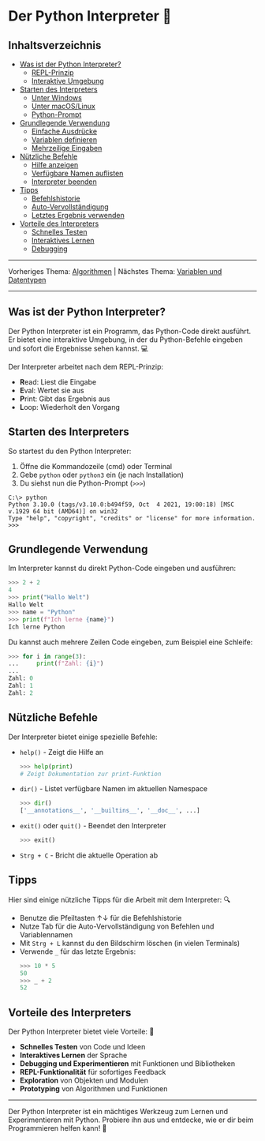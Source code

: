 # Der Python Interpreter 🐍

## Inhaltsverzeichnis
- [Was ist der Python Interpreter?](#was-ist-der-python-interpreter)
  - [REPL-Prinzip](#repl-prinzip)
  - [Interaktive Umgebung](#interaktive-umgebung)
- [Starten des Interpreters](#starten-des-interpreters)
  - [Unter Windows](#unter-windows)
  - [Unter macOS/Linux](#unter-macoslinux)
  - [Python-Prompt](#python-prompt)
- [Grundlegende Verwendung](#grundlegende-verwendung)
  - [Einfache Ausdrücke](#einfache-ausdrücke)
  - [Variablen definieren](#variablen-definieren)
  - [Mehrzeilige Eingaben](#mehrzeilige-eingaben)
- [Nützliche Befehle](#nützliche-befehle)
  - [Hilfe anzeigen](#hilfe-anzeigen)
  - [Verfügbare Namen auflisten](#verfügbare-namen-auflisten)
  - [Interpreter beenden](#interpreter-beenden)
- [Tipps](#tipps)
  - [Befehlshistorie](#befehlshistorie)
  - [Auto-Vervollständigung](#auto-vervollständigung)
  - [Letztes Ergebnis verwenden](#letztes-ergebnis-verwenden)
- [Vorteile des Interpreters](#vorteile-des-interpreters)
  - [Schnelles Testen](#schnelles-testen)
  - [Interaktives Lernen](#interaktives-lernen)
  - [Debugging](#debugging)

---

Vorheriges Thema: [Algorithmen](/Anleitungen/02_Algorithmen.md) | Nächstes Thema: [Variablen und Datentypen](/Anleitungen/04_variablen_und_Datentypen.md)

---

## Was ist der Python Interpreter?

Der Python Interpreter ist ein Programm, das Python-Code direkt ausführt. Er bietet eine interaktive Umgebung, in der du Python-Befehle eingeben und sofort die Ergebnisse sehen kannst. 💻

Der Interpreter arbeitet nach dem REPL-Prinzip:
- **R**ead: Liest die Eingabe
- **E**val: Wertet sie aus
- **P**rint: Gibt das Ergebnis aus
- **L**oop: Wiederholt den Vorgang

## Starten des Interpreters

So startest du den Python Interpreter:

1. Öffne die Kommandozeile (cmd) oder Terminal
2. Gebe `python` oder `python3` ein (je nach Installation)
3. Du siehst nun die Python-Prompt (`>>>`)

```
C:\> python
Python 3.10.0 (tags/v3.10.0:b494f59, Oct  4 2021, 19:00:18) [MSC v.1929 64 bit (AMD64)] on win32
Type "help", "copyright", "credits" or "license" for more information.
>>>
```

## Grundlegende Verwendung

Im Interpreter kannst du direkt Python-Code eingeben und ausführen:

```python
>>> 2 + 2
4
>>> print("Hallo Welt")
Hallo Welt
>>> name = "Python"
>>> print(f"Ich lerne {name}")
Ich lerne Python
```

Du kannst auch mehrere Zeilen Code eingeben, zum Beispiel eine Schleife:

```python
>>> for i in range(3):
...     print(f"Zahl: {i}")
...
Zahl: 0
Zahl: 1
Zahl: 2
```

## Nützliche Befehle

Der Interpreter bietet einige spezielle Befehle:

- `help()` - Zeigt die Hilfe an
  ```python
  >>> help(print)
  # Zeigt Dokumentation zur print-Funktion
  ```

- `dir()` - Listet verfügbare Namen im aktuellen Namespace
  ```python
  >>> dir()
  ['__annotations__', '__builtins__', '__doc__', ...]
  ```

- `exit()` oder `quit()` - Beendet den Interpreter
  ```python
  >>> exit()
  ```

- `Strg + C` - Bricht die aktuelle Operation ab

## Tipps

Hier sind einige nützliche Tipps für die Arbeit mit dem Interpreter: 🔍

- Benutze die Pfeiltasten ↑↓ für die Befehlshistorie
- Nutze Tab für die Auto-Vervollständigung von Befehlen und Variablennamen
- Mit `Strg + L` kannst du den Bildschirm löschen (in vielen Terminals)
- Verwende `_` für das letzte Ergebnis:
  ```python
  >>> 10 * 5
  50
  >>> _ + 2
  52
  ```

## Vorteile des Interpreters

Der Python Interpreter bietet viele Vorteile: 🚀

- **Schnelles Testen** von Code und Ideen
- **Interaktives Lernen** der Sprache
- **Debugging und Experimentieren** mit Funktionen und Bibliotheken
- **REPL-Funktionalität** für sofortiges Feedback
- **Exploration** von Objekten und Modulen
- **Prototyping** von Algorithmen und Funktionen

---

Der Python Interpreter ist ein mächtiges Werkzeug zum Lernen und Experimentieren mit Python. Probiere ihn aus und entdecke, wie er dir beim Programmieren helfen kann! 🐍
